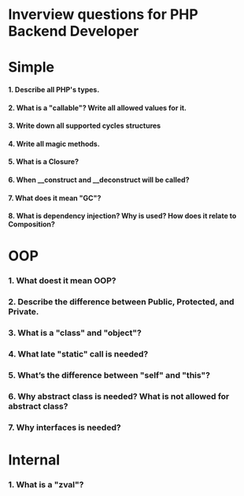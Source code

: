 Inverview questions for PHP Backend Developer
=============================================

# Simple

#### 1. Describe all PHP's types.

#### 2. What is a "callable"? Write all allowed values for it.

#### 3. Write down all supported cycles structures

#### 4. Write all magic methods.

#### 5. What is a Closure?

#### 6. When __construct and __deconstruct will be called?

#### 7. What does it mean "GC"?

#### 8. What is dependency injection? Why is used? How does it relate to Composition?

# OOP

### 1. What doest it mean OOP?

### 2. Describe the difference between Public, Protected, and Private.

### 3. What is a "class" and "object"?

### 4. What late "static" call is needed?

### 5. What’s the difference between "self" and "this"?

### 6. Why abstract class is needed? What is not allowed for abstract class?

### 7. Why interfaces is needed?

# Internal

### 1. What is a "zval"?
